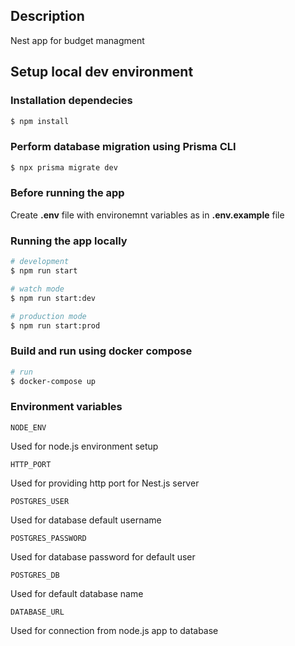 ## Description

Nest app for budget managment

## Setup local dev environment

### Installation dependecies

```bash
$ npm install
```

### Perform database migration using Prisma CLI

```bash
$ npx prisma migrate dev
```

### Before running the app

Create **.env** file with environemnt variables as in **.env.example** file

### Running the app locally

```bash
# development
$ npm run start

# watch mode
$ npm run start:dev

# production mode
$ npm run start:prod
```

### Build and run using docker compose

```bash
# run
$ docker-compose up
```

### Environment variables

`NODE_ENV`

Used for node.js environment setup

`HTTP_PORT`

Used for providing http port for Nest.js server

`POSTGRES_USER`

Used for database default username

`POSTGRES_PASSWORD`

Used for database password for default user

`POSTGRES_DB`

Used for default database name

`DATABASE_URL`

Used for connection from node.js app to database
